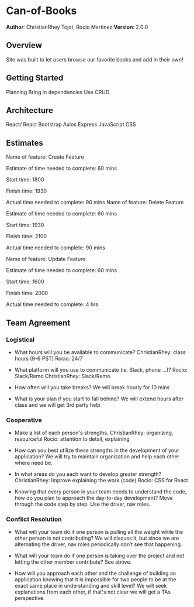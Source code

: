 # Can-of-Books

**Author**: ChristianRhey Tojot, Rocio Martinez
**Version**: 2.0.0

## Overview

Site was built to let users browse our favorite books and add in their own!

## Getting Started

Planning
Bring in dependencies
Use CRUD

## Architecture

React/ React Bootstrap
Axios
Express
JavaScript
CSS

## Estimates

Name of feature: Create Feature

Estimate of time needed to complete: 60 mins

Start time: 1800

Finish time: 1930

Actual time needed to complete: 90 mins
Name of feature: Delete Feature

Estimate of time needed to complete: 60 mins

Start time: 1930

Finish time: 2100

Actual time needed to complete: 90 mins

Name of feature: Update Feature

Estimate of time needed to complete: 60 mins

Start time: 1600

Finish time: 2000

Actual time needed to complete: 4 hrs

## Team Agreement

### Logistical

- What hours will you be available to communicate?
ChristianRhey: class hours (9-6 PST)
Rocio: 24/7

- What platform will you use to communicate (ie. Slack, phone …)?
Rocio: Slack/Remo
ChristianRhey: Slack/Remo

- How often will you take breaks?
We will break hourly for 10 mins

- What is your plan if you start to fall behind?
We will extend hours after class and we will get 3rd party help

### Cooperative

- Make a list of each person's strengths.
ChristianRhey: organizing, resourceful
Rocio: attention to detail, explaining

- How can you best utilize these strengths in the development of your application?
We will try to maintain organization  and help each other where need be.

- In what areas do you each want to develop greater strength?
ChristianRhey: Improve explaining the work (code)
Rocio: CSS for React

- Knowing that every person in your team needs to understand the code, how do you plan to approach the day-to-day development?
Move through the code step by step. Use the driver, nav roles.

### Conflict Resolution

- What will your team do if one person is pulling all the weight while the other person is not contributing?
We will discuss it, but since we are alternating the driver, nav roles periodically don’t see that happening.

- What will your team do if one person is taking over the project and not letting the other member contribute?
See above.

- How will you approach each other and the challenge of building an application knowing that it is impossible for two people to be at the exact same place in understanding and skill level?
We will seek explanations from each other, if that's not clear we will get a TAs perspective.
